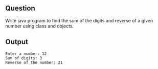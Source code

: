 ## Question
Write java program to find the sum of the digits and reverse of a given number using class and objects.

## Output

```
Enter a number: 12
Sum of digits: 3
Reverse of the number: 21
```
